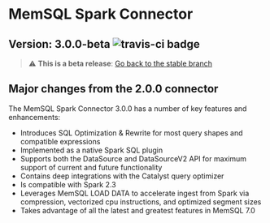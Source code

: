 # MemSQL Spark Connector
## Version: 3.0.0-beta ![travis-ci badge](https://travis-ci.com/memsql/memsql-spark-connector.svg?branch=3.0.0-beta)

> :warning: **This is a beta release**: [Go back to the stable branch](https://github.com/memsql/memsql-spark-connector)

## Major changes from the 2.0.0 connector

The MemSQL Spark Connector 3.0.0 has a number of key features and enhancements:

* Introduces SQL Optimization & Rewrite for most query shapes and compatible expressions
* Implemented as a native Spark SQL plugin
* Supports both the DataSource and DataSourceV2 API for maximum support of current and future functionality
* Contains deep integrations with the Catalyst query optimizer
* Is compatible with Spark 2.3
* Leverages MemSQL LOAD DATA to accelerate ingest from Spark via compression, vectorized cpu instructions, and optimized segment sizes
* Takes advantage of all the latest and greatest features in MemSQL 7.0
